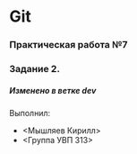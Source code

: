 # Git
### Практическая работа №7
### Задание 2.
##### Изменено в ветке dev
Выполнил:
<Tema>
* <Мышляев Кирилл>
* <Группа УВП 313>
